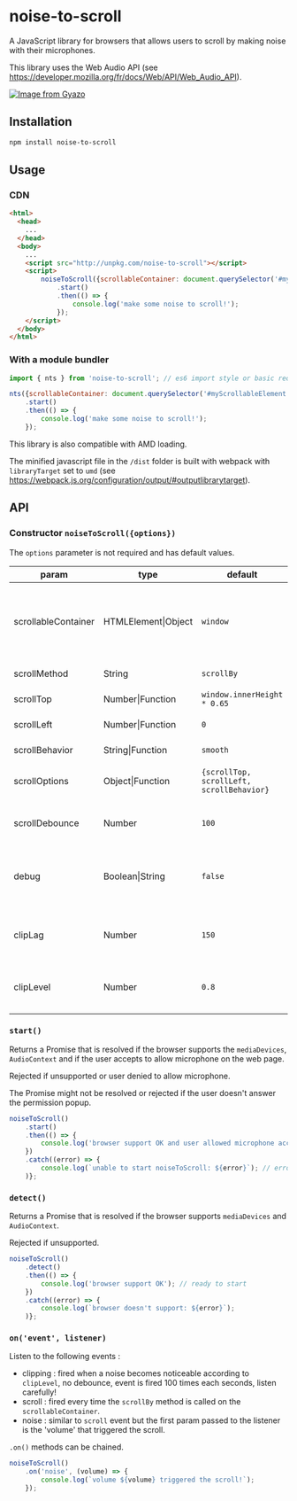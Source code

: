 # noise-to-scroll
A JavaScript library for browsers that allows users to scroll by making noise with their microphones.

This library uses the Web Audio API (see <https://developer.mozilla.org/fr/docs/Web/API/Web_Audio_API>).

[![Image from Gyazo](https://i.gyazo.com/afe5a1feab8c65d00c6186505aff21ae.gif)](https://gyazo.com/afe5a1feab8c65d00c6186505aff21ae)

## Installation

```bash
npm install noise-to-scroll
```

## Usage

### CDN
```html
<html>
  <head>
    ...
  </head>
  <body>
    ...
    <script src="http://unpkg.com/noise-to-scroll"></script>
    <script>
        noiseToScroll({scrollableContainer: document.querySelector('#myScrollableElement')})
            .start()
            .then(() => {
                console.log('make some noise to scroll!');
            });
    </script>
  </body>
</html>
```

### With a module bundler

```javascript
import { nts } from 'noise-to-scroll'; // es6 import style or basic require

nts({scrollableContainer: document.querySelector('#myScrollableElement')})
    .start()
    .then(() => {
        console.log('make some noise to scroll!');
    });
```

This library is also compatible with AMD loading.

The minified javascript file in the `/dist` folder is built with webpack with `libraryTarget` set to `umd` (see <https://webpack.js.org/configuration/output/#outputlibrarytarget>).

## API

### Constructor `noiseToScroll({options})`

The `options` parameter is not required and has default values.

| param               | type                    | default                                   | detail                                                                                                                |
|---------------------|-------------------------|-------------------------------------------|-----------------------------------------------------------------------------------------------------------------------|
| scrollableContainer | HTMLElement&#124;Object | `window`                                  | The HTML element (or object) that is scrollable, the method `.scrollBy({options})` will be used on it for the scroll. |
| scrollMethod        | String                  | `scrollBy`                                | Method called on the `scrollableContainer`.                                                                           |
| scrollTop           | Number&#124;Function    | `window.innerHeight * 0.65`               | Value of the top scroll.                                                                                              |
| scrollLeft          | Number&#124;Function    | `0`                                       | Value of the left scroll.                                                                                             |
| scrollBehavior      | String&#124;Function    | `smooth`                                  | Behavior of the scroll.                                                                                               |
| scrollOptions       | Object&#124;Function    | `{scrollTop, scrollLeft, scrollBehavior}` | Option object passed to the `scrollMethod` method.                                                                    |
| scrollDebounce      | Number                  | `100`                                     | Number of milliseconds passed on the debounce for the scroll function.                                                |
| debug               | Boolean&#124;String     | `false`                                   | Enable debug logs, can also pass the method to call on the `console` object (`console[debug]`).                       |
| clipLag             | Number                  | `150`                                     | Number of milliseconds of timeout after the end of a detected noticeable noise.                                       |
| clipLevel           | Number                  | `0.8`                                     | Level of 'volume' on which the scroll event will trigger. `0 < clipLevel < 1`                                         |
                                                                                           |
### `start()`

Returns a Promise that is resolved if the browser supports the `mediaDevices`, `AudioContext` and if the user accepts to allow microphone on the web page.

Rejected if unsupported or user denied to allow microphone. 

The Promise might not be resolved or rejected if the user doesn't answer the permission popup.

```javascript
noiseToScroll()
    .start()
    .then(() => {
        console.log('browser support OK and user allowed microphone access'); // noiseToScroll is up and running
    })
    .catch((error) => {
        console.log(`unable to start noiseToScroll: ${error}`); // error contain the reason
    )};
```

### `detect()`

Returns a Promise that is resolved if the browser supports `mediaDevices` and `AudioContext`.

Rejected if unsupported.

```javascript
noiseToScroll()
    .detect()
    .then(() => {
        console.log('browser support OK'); // ready to start
    })
    .catch((error) => {
        console.log(`browser doesn't support: ${error}`);
    )};
```

### `on('event', listener)`

Listen to the following events :

- clipping : fired when a noise becomes noticeable according to `clipLevel`, no debounce, event is fired 100 times each seconds, listen carefully!
- scroll : fired every time the `scrollBy` method is called on the `scrollableContainer`.
- noise : similar to `scroll` event but the first param passed to the listener is the 'volume' that triggered the scroll.

`.on()` methods can be chained.

```javascript
noiseToScroll()
    .on('noise', (volume) => {
        console.log(`volume ${volume} triggered the scroll!`);
    });
```